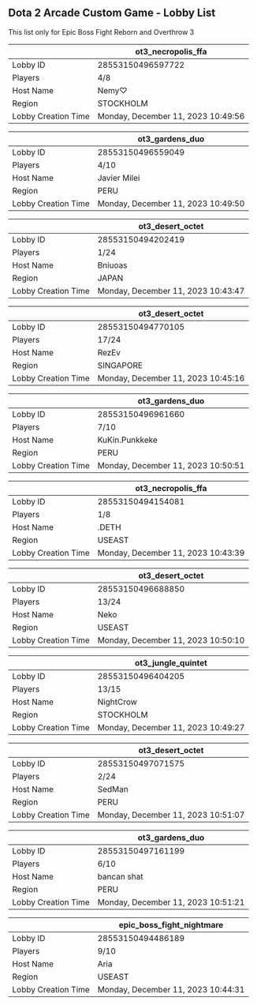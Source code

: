 ## Dota 2 Arcade Custom Game - Lobby List

This list only for Epic Boss Fight Reborn and Overthrow 3

|  | ot3_necropolis_ffa |
| ------ | ------ |
| Lobby ID | 28553150496597722 |
| Players | 4/8 |
| Host Name | Nemy♡ |
| Region | STOCKHOLM |
| Lobby Creation Time | Monday, December 11, 2023 10:49:56 |


|  | ot3_gardens_duo |
| ------ | ------ |
| Lobby ID | 28553150496559049 |
| Players | 4/10 |
| Host Name | Javier Milei |
| Region | PERU |
| Lobby Creation Time | Monday, December 11, 2023 10:49:50 |


|  | ot3_desert_octet |
| ------ | ------ |
| Lobby ID | 28553150494202419 |
| Players | 1/24 |
| Host Name | Bniuoas |
| Region | JAPAN |
| Lobby Creation Time | Monday, December 11, 2023 10:43:47 |


|  | ot3_desert_octet |
| ------ | ------ |
| Lobby ID | 28553150494770105 |
| Players | 17/24 |
| Host Name | RezEv |
| Region | SINGAPORE |
| Lobby Creation Time | Monday, December 11, 2023 10:45:16 |


|  | ot3_gardens_duo |
| ------ | ------ |
| Lobby ID | 28553150496961660 |
| Players | 7/10 |
| Host Name | KuKin.Punkkeke |
| Region | PERU |
| Lobby Creation Time | Monday, December 11, 2023 10:50:51 |


|  | ot3_necropolis_ffa |
| ------ | ------ |
| Lobby ID | 28553150494154081 |
| Players | 1/8 |
| Host Name | .DETH |
| Region | USEAST |
| Lobby Creation Time | Monday, December 11, 2023 10:43:39 |


|  | ot3_desert_octet |
| ------ | ------ |
| Lobby ID | 28553150496688850 |
| Players | 13/24 |
| Host Name | Neko |
| Region | USEAST |
| Lobby Creation Time | Monday, December 11, 2023 10:50:10 |


|  | ot3_jungle_quintet |
| ------ | ------ |
| Lobby ID | 28553150496404205 |
| Players | 13/15 |
| Host Name | NightCrow |
| Region | STOCKHOLM |
| Lobby Creation Time | Monday, December 11, 2023 10:49:27 |


|  | ot3_desert_octet |
| ------ | ------ |
| Lobby ID | 28553150497071575 |
| Players | 2/24 |
| Host Name | SedMan |
| Region | PERU |
| Lobby Creation Time | Monday, December 11, 2023 10:51:07 |


|  | ot3_gardens_duo |
| ------ | ------ |
| Lobby ID | 28553150497161199 |
| Players | 6/10 |
| Host Name | bancan shat |
| Region | PERU |
| Lobby Creation Time | Monday, December 11, 2023 10:51:21 |


|  | epic_boss_fight_nightmare |
| ------ | ------ |
| Lobby ID | 28553150494486189 |
| Players | 9/10 |
| Host Name | Aria |
| Region | USEAST |
| Lobby Creation Time | Monday, December 11, 2023 10:44:31 |


